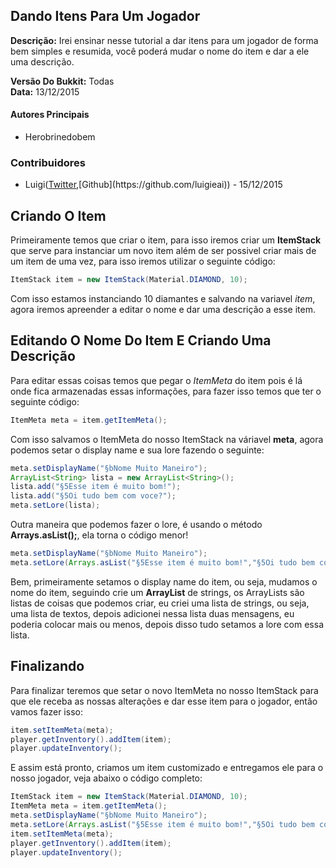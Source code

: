 ## Dando Itens Para Um Jogador
**Descrição:** Irei ensinar nesse tutorial a dar itens para um jogador de forma bem simples e resumida, você poderá mudar o nome do item e dar
a ele uma descrição.

**Versão Do Bukkit:** Todas  
**Data:** 13/12/2015

#### Autores Principais
* Herobrinedobem

### Contribuidores
* Luigi([Twitter](https://twitter.com/LuigiOliveira__),[Github](https://github.com/luigieai)) - 15/12/2015

## Criando O Item
Primeiramente temos que criar o item, para isso iremos criar um **ItemStack** que serve para instanciar um novo item além de ser possivel criar mais de um item de uma vez, para isso iremos utilizar o seguinte código:

```Java
ItemStack item = new ItemStack(Material.DIAMOND, 10);
```

Com isso estamos instanciando 10 diamantes e salvando na variavel *item*, agora iremos apreender a editar o nome e dar uma descrição a esse item.

## Editando O Nome Do Item E Criando Uma Descrição
Para editar essas coisas temos que pegar o *ItemMeta* do item pois é lá onde fica armazenadas essas informações, para fazer isso temos que ter o
seguinte código:

```Java
ItemMeta meta = item.getItemMeta();
```

Com isso salvamos o ItemMeta do nosso ItemStack na váriavel **meta**, agora podemos setar o display name e sua lore fazendo o seguinte:

```Java
meta.setDisplayName("§bNome Muito Maneiro");  
ArrayList<String> lista = new ArrayList<String>();  
lista.add("§5Esse item é muito bom!");  
lista.add("§5Oi tudo bem com voce?");  
meta.setLore(lista);  
```
Outra maneira que podemos fazer o lore, é usando o método **Arrays.asList();**, ela torna o código menor!
```Java
meta.setDisplayName("§bNome Muito Maneiro");  
meta.setLore(Arrays.asList("§5Esse item é muito bom!","§5Oi tudo bem com voce?"));
```

Bem, primeiramente setamos o display name do item, ou seja, mudamos o nome do item, seguindo crie um **ArrayList** de strings, os ArrayLists são listas
de coisas que podemos criar, eu criei uma lista de strings, ou seja, uma lista de textos, depois adicionei nessa lista duas mensagens, eu poderia colocar mais
ou menos, depois disso tudo setamos a lore com essa lista.

## Finalizando
Para finalizar teremos que setar o novo ItemMeta no nosso ItemStack para que ele receba as nossas alterações e dar esse item para o jogador, então vamos fazer isso:

```Java
item.setItemMeta(meta);  
player.getInventory().addItem(item);  
player.updateInventory();  
```

E assim está pronto, criamos um item customizado e entregamos ele para o nosso jogador, veja abaixo o código completo:

```Java
ItemStack item = new ItemStack(Material.DIAMOND, 10);   
ItemMeta meta = item.getItemMeta();  
meta.setDisplayName("§bNome Muito Maneiro");  
meta.setLore(Arrays.asList("§5Esse item é muito bom!","§5Oi tudo bem com voce?"));
item.setItemMeta(meta);  
player.getInventory().addItem(item);  
player.updateInventory();  
```
